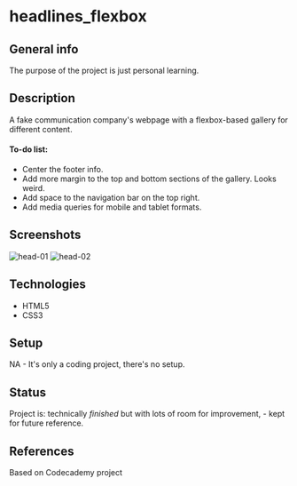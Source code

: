 # headlines_flexbox

## General info
The purpose of the project is just personal learning. 

## Description
A fake communication company's webpage with a flexbox-based gallery for different content.  

#### To-do list:
* Center the footer info. 
* Add more margin to the top and bottom sections of the gallery. Looks weird.
* Add space to the navigation bar on the top right.
* Add media queries for mobile and tablet formats.

## Screenshots
<img src="https://i.postimg.cc/rdWWmT5n/head-01.png" alt="head-01"/>
<img src="https://i.postimg.cc/hzBmQYrS/head-02.png" alt="head-02"/>

## Technologies
* HTML5
* CSS3

## Setup
NA - It's only a coding project, there's no setup.

## Status
Project is: technically _finished_ but with lots of room for improvement, - kept for future reference.


## References
Based on Codecademy project
